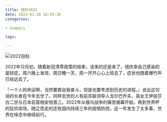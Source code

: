 ```yaml
---
title: 我的2022
date: 2023-01-28 16:59:30
categories:

- Summary

tags:

---
```

![2022目标](/img/2023/01/2022target.png)

 
2022年12月初，随着新冠清零政策的结束，该来的还是来了，很庆幸自己感染的是轻症，周六晚上发烧，周日睡一天，周一开开心心上班去了，症状也随着爆竹声已经远去了。


『一个人的命运啊，当然要靠自我奋斗，但是也要考虑到历史的进程。』说出这句话的长者在今年去世了。同样去世的人有前苏联领导人戈尔巴乔夫、英女王伊丽莎白二世与日本前首相安倍晋三。2022年从俄乌战争的痛苦揭幕开始，再到世界杯的狂欢收场，随之而走的还有国内持续三年的疫情防控。这一年发生了太多事，世界在悼念中继续前行。
